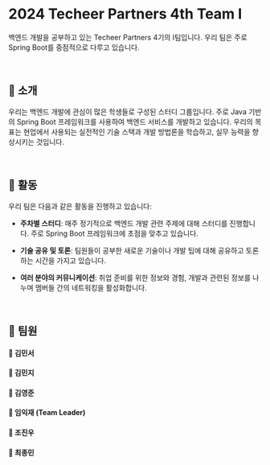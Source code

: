 # 2024 Techeer Partners 4th Team I

백엔드 개발을 공부하고 있는 Techeer Partners 4기의 I팀입니다. 우리 팀은 주로 Spring Boot를 중점적으로 다루고 있습니다.

<br/>

## 👻 소개

우리는 백엔드 개발에 관심이 많은 학생들로 구성된 스터디 그룹입니다. 주로 Java 기반의 Spring Boot 프레임워크를 사용하여 백엔드 서비스를 개발하고 있습니다. 우리의 목표는 현업에서 사용되는 실전적인 기술 스택과 개발 방법론을 학습하고, 실무 능력을 향상시키는 것입니다.

<br/>

## 🚀 활동

우리 팀은 다음과 같은 활동을 진행하고 있습니다:

- **주차별 스터디**: 매주 정기적으로 백엔드 개발 관련 주제에 대해 스터디를 진행합니다. 주로 Spring Boot 프레임워크에 초점을 맞추고 있습니다.
  
- **기술 공유 및 토론**: 팀원들이 공부한 새로운 기술이나 개발 팁에 대해 공유하고 토론하는 시간을 가지고 있습니다.
  
- **여러 분야의 커뮤니케이션**: 취업 준비를 위한 정보와 경험, 개발과 관련된 정보를 나누며 멤버들 간의 네트워킹을 활성화합니다.

<br/>

## 🌱 팀원

#### 📌 김민서 <br/>
#### 📌 김민지 <br/>
#### 📌 김영준 <br/>
#### 📌 임익재 (Team Leader) <br/>
#### 📌 조진우 <br/>
#### 📌 최종민 <br/>
